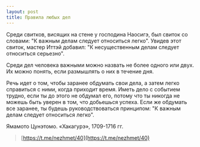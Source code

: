 ```yaml
---
layout: post
title: Правила любых дел
---
```


Среди свитков, висящих на стене у господина Наосигэ, был свиток со словами: "К важным делам следует относиться легко". Увидев этот свиток, мастер Иттэй добавил: "К несущественным делам следует относиться серьезно".

Среди дел человека важными можно назвать не более одного или двух. Их можно понять, если размышлять о них в течение дня.

Речь идет о том, чтобы заранее обдумать свои дела, а затем легко справиться с ними, когда приходит время. Иметь дело с событием трудно, если ты до этого не обдумал его, потому что ты никогда не можешь быть уверен в том, что добьешься успеха. Если же обдумать все заранее, ты будешь руководствоваться принципом: "К важным делам следует относиться легко".

Ямамото Цунэтомо. «Хакагурэ»,  1709-1716 гг.

> [https://t.me/nezhmet/40](https://t.me/nezhmet/40)
